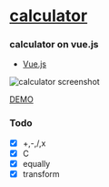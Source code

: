 # [calculator](https://gboriss.github.io/calculator/)
### calculator on vue.js 

* [Vue.js](https://vuejs.org/)

![calculator screenshot](https://i.ibb.co/JRKFV3X/calculator.png)

[DEMO](https://gboriss.github.io/calculator/)


### Todo
- [x]  +,-,/,x
- [x]  C
- [x]  equally
- [x]  transform